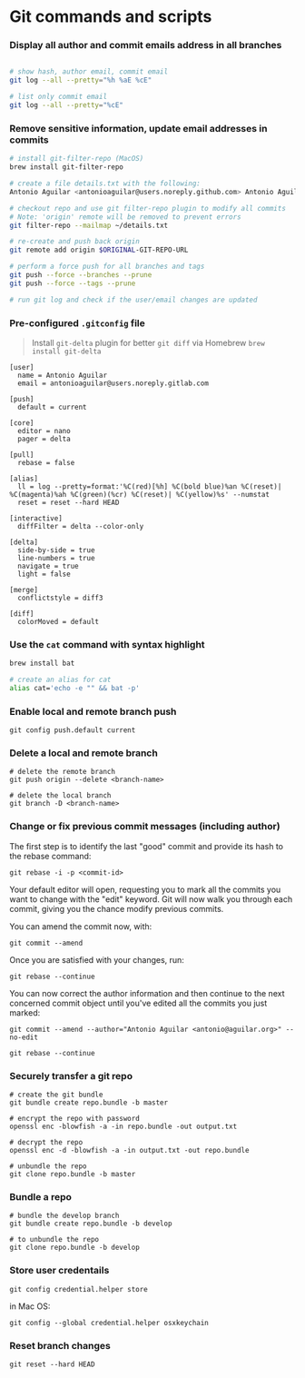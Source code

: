 # Git commands and scripts

### Display all author and commit emails address in all branches

```bash

# show hash, author email, commit email
git log --all --pretty="%h %aE %cE"

# list only commit email
git log --all --pretty="%cE"
```

### Remove sensitive information, update email addresses in commits

```bash
# install git-filter-repo (MacOS)
brew install git-filter-repo

# create a file details.txt with the following:
Antonio Aguilar <antonioaguilar@users.noreply.github.com> Antonio Aguilar <sensitive-email@example.com>

# checkout repo and use git filter-repo plugin to modify all commits
# Note: 'origin' remote will be removed to prevent errors
git filter-repo --mailmap ~/details.txt

# re-create and push back origin
git remote add origin $ORIGINAL-GIT-REPO-URL

# perform a force push for all branches and tags
git push --force --branches --prune
git push --force --tags --prune

# run git log and check if the user/email changes are updated
```

### Pre-configured `.gitconfig` file

> Install `git-delta` plugin for better `git diff` via Homebrew `brew install git-delta`

```
[user]
  name = Antonio Aguilar
  email = antonioaguilar@users.noreply.gitlab.com

[push]
  default = current

[core]
  editor = nano
  pager = delta

[pull]
  rebase = false

[alias]
  ll = log --pretty=format:'%C(red)[%h] %C(bold blue)%an %C(reset)| %C(magenta)%ah %C(green)(%cr) %C(reset)| %C(yellow)%s' --numstat
  reset = reset --hard HEAD

[interactive]
  diffFilter = delta --color-only

[delta]
  side-by-side = true
  line-numbers = true
  navigate = true
  light = false

[merge]
  conflictstyle = diff3

[diff]
  colorMoved = default
```

### Use the `cat` command with syntax highlight

```bash
brew install bat

# create an alias for cat
alias cat='echo -e "" && bat -p'
```

### Enable local and remote branch push

```
git config push.default current
```

### Delete a local and remote branch

```
# delete the remote branch
git push origin --delete <branch-name>

# delete the local branch
git branch -D <branch-name>
```

### Change or fix previous commit messages (including author)

The first step is to identify the last "good" commit and provide its hash to the rebase command:

```
git rebase -i -p <commit-id>
```

Your default editor will open, requesting you to mark all the commits you want to change with the "edit" keyword. Git will now walk you through each commit, giving you the chance modify previous commits.

You can amend the commit now, with:

```
git commit --amend
```

Once you are satisfied with your changes, run:

```
git rebase --continue
```

You can now correct the author information and then continue to the next concerned commit object until you've edited all the commits you just marked:

```
git commit --amend --author="Antonio Aguilar <antonio@aguilar.org>" --no-edit

git rebase --continue
```

### Securely transfer a git repo

```
# create the git bundle
git bundle create repo.bundle -b master

# encrypt the repo with password
openssl enc -blowfish -a -in repo.bundle -out output.txt

# decrypt the repo
openssl enc -d -blowfish -a -in output.txt -out repo.bundle

# unbundle the repo
git clone repo.bundle -b master
```

### Bundle a repo

```
# bundle the develop branch
git bundle create repo.bundle -b develop
```

```
# to unbundle the repo
git clone repo.bundle -b develop
```

### Store user credentails

```
git config credential.helper store
```

in Mac OS:

```
git config --global credential.helper osxkeychain
```

### Reset branch changes

```
git reset --hard HEAD
```
